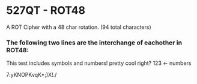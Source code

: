 # 527QT - ROT48
A ROT Cipher with a 48 char rotation. (94 total characters)

### The following two lines are the interchange of eachother in ROT48:

This test includes symbols and numbers! pretty cool right? 123 <- numbers

7$%/K:!/:K%\*Y(;Z!/K/?)X+(/KW\*ZK\*;)X!./eK,.!::?KY++(K.%#$:yKNOPKvqK\*;)X!./
